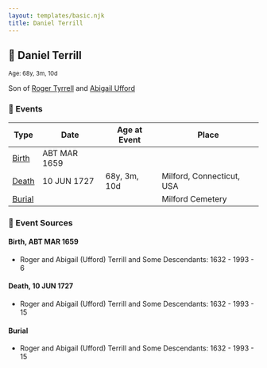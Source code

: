 ```yaml
---
layout: templates/basic.njk
title: Daniel Terrill
---
```

## 🔵 Daniel Terrill
<small>Age: 68y, 3m, 10d</small>

Son of [Roger Tyrrell](/people/2/2108514) and [Abigail Ufford](/people/9/99473444)

### 📆 Events

Type | Date | Age at Event | Place
------ | ------ | ------ | ------
[Birth](#event-event-2) | ABT MAR 1659 |  |
[Death](#event-event-3) | 10 JUN 1727 | 68y, 3m, 10d | Milford, Connecticut, USA
[Burial](#event-event-4) |  |  | Milford Cemetery

### 📰 Event Sources

#### <a id="event-event-2"></a> Birth, ABT MAR 1659
* Roger and Abigail (Ufford) Terrill and Some Descendants: 1632 - 1993  - 6

#### <a id="event-event-3"></a> Death, 10 JUN 1727
* Roger and Abigail (Ufford) Terrill and Some Descendants: 1632 - 1993  - 15

#### <a id="event-event-4"></a> Burial
* Roger and Abigail (Ufford) Terrill and Some Descendants: 1632 - 1993  - 15